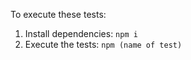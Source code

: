 To execute these tests:

1. Install dependencies: `npm i`
2. Execute the tests: `npm (name of test)`
